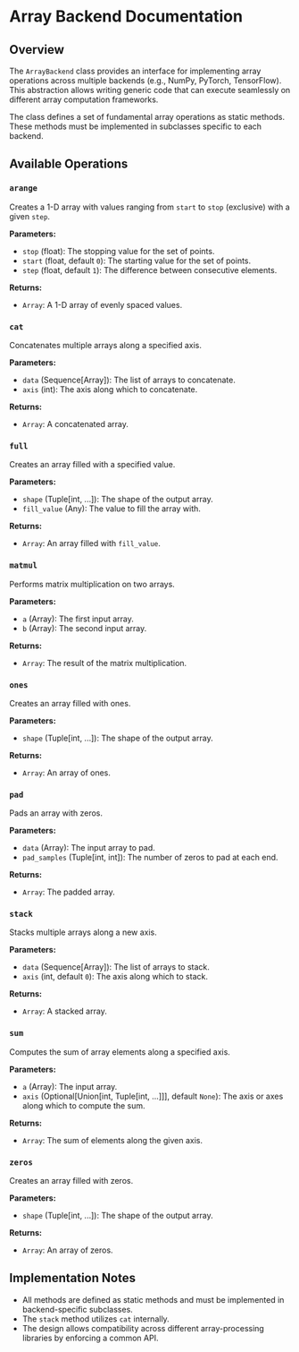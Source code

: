 # Array Backend Documentation

## Overview

The `ArrayBackend` class provides an interface for implementing array operations across multiple backends (e.g., NumPy, PyTorch, TensorFlow). This abstraction allows writing generic code that can execute seamlessly on different array computation frameworks.

The class defines a set of fundamental array operations as static methods. These methods must be implemented in subclasses specific to each backend.

## Available Operations

### `arange`
Creates a 1-D array with values ranging from `start` to `stop` (exclusive) with a given `step`.

**Parameters:**
- `stop` (float): The stopping value for the set of points.
- `start` (float, default `0`): The starting value for the set of points.
- `step` (float, default `1`): The difference between consecutive elements.

**Returns:**
- `Array`: A 1-D array of evenly spaced values.

### `cat`
Concatenates multiple arrays along a specified axis.

**Parameters:**
- `data` (Sequence[Array]): The list of arrays to concatenate.
- `axis` (int): The axis along which to concatenate.

**Returns:**
- `Array`: A concatenated array.

### `full`
Creates an array filled with a specified value.

**Parameters:**
- `shape` (Tuple[int, ...]): The shape of the output array.
- `fill_value` (Any): The value to fill the array with.

**Returns:**
- `Array`: An array filled with `fill_value`.

### `matmul`
Performs matrix multiplication on two arrays.

**Parameters:**
- `a` (Array): The first input array.
- `b` (Array): The second input array.

**Returns:**
- `Array`: The result of the matrix multiplication.

### `ones`
Creates an array filled with ones.

**Parameters:**
- `shape` (Tuple[int, ...]): The shape of the output array.

**Returns:**
- `Array`: An array of ones.

### `pad`
Pads an array with zeros.

**Parameters:**
- `data` (Array): The input array to pad.
- `pad_samples` (Tuple[int, int]): The number of zeros to pad at each end.

**Returns:**
- `Array`: The padded array.

### `stack`
Stacks multiple arrays along a new axis.

**Parameters:**
- `data` (Sequence[Array]): The list of arrays to stack.
- `axis` (int, default `0`): The axis along which to stack.

**Returns:**
- `Array`: A stacked array.

### `sum`
Computes the sum of array elements along a specified axis.

**Parameters:**
- `a` (Array): The input array.
- `axis` (Optional[Union[int, Tuple[int, ...]]], default `None`): The axis or axes along which to compute the sum.

**Returns:**
- `Array`: The sum of elements along the given axis.

### `zeros`
Creates an array filled with zeros.

**Parameters:**
- `shape` (Tuple[int, ...]): The shape of the output array.

**Returns:**
- `Array`: An array of zeros.

## Implementation Notes
- All methods are defined as static methods and must be implemented in backend-specific subclasses.
- The `stack` method utilizes `cat` internally.
- The design allows compatibility across different array-processing libraries by enforcing a common API.

